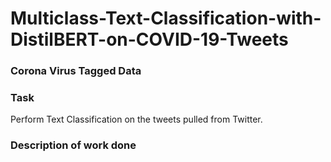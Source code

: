 # Multiclass-Text-Classification-with-DistilBERT-on-COVID-19-Tweets  
### Corona Virus Tagged Data

### Task  
Perform Text Classification on the tweets pulled from Twitter.

### Description of work done
